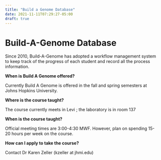 ```yaml
---
title: "Build a Genome Database"
date: 2021-11-11T07:29:27-05:00
draft: true
---
```


# Build-A-Genome Database

Since 2010, Build-A-Genome has adopted a workflow management system to keep track of the progress of each student and record all the process information.


**When is Build A Genome offered?**

Currently Build A Genome is offered in the fall and spring semesters at Johns Hopkins University.

**Where is the course taught?**

The course currently meets in Levi ; the laboratory is in room 137

**When is the course taught?**

Official meeting times are 3:00-4:30 MWF.  However, plan on spending 15-20 hours per week on the course.

**How can I apply to take the course?**

Contact Dr Karen Zeller (kzeller at jhmi.edu)
